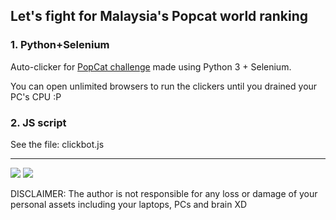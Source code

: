 ## Let's fight for Malaysia's Popcat world ranking

### 1. Python+Selenium
Auto-clicker for <a href="https://popcat.click/" target="_blank">PopCat challenge</a> made using Python 3 + Selenium.

You can open unlimited browsers to run the clickers until you drained your PC's CPU :P

### 2. JS script
See the file: clickbot.js

---

<img src="https://i.imgur.com/xuvErqk.png">

<img src="https://i.imgur.com/7NQuIX1.png">

DISCLAIMER: The author is not responsible for any loss or damage of your personal assets including your laptops, PCs and brain XD
